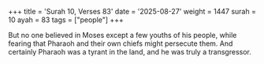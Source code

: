 +++
title = 'Surah 10, Verses 83'
date = '2025-08-27'
weight = 1447
surah = 10
ayah = 83
tags = ["people"]
+++

But no one believed in Moses except a few youths of his people, while fearing that Pharaoh and their own chiefs might persecute them. And certainly Pharaoh was a tyrant in the land, and he was truly a transgressor.